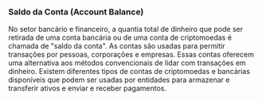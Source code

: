 ### Saldo da Conta (Account Balance)

No setor bancário e financeiro, a quantia total de dinheiro que pode ser retirada de uma conta bancária ou de uma conta de criptomoedas é chamada de "saldo da conta". As contas são usadas para permitir transações por pessoas, corporações e empresas. Essas contas oferecem uma alternativa aos métodos convencionais de lidar com transações em dinheiro. Existem diferentes tipos de contas de criptomoedas e bancárias disponíveis que podem ser usadas por entidades para armazenar e transferir ativos e enviar e receber pagamentos.
